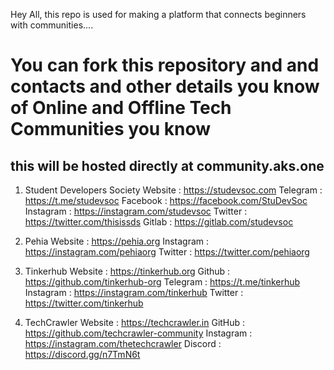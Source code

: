 Hey All, this repo is used for making a platform that connects beginners with communities....
# You can fork this repository and and contacts and other details you know of Online and Offline Tech Communities you know
## this will be hosted directly at community.aks.one

1. Student Developers Society
Website : https://studevsoc.com
Telegram : https://t.me/studevsoc
Facebook : https://facebook.com/StuDevSoc
Instagram : https://instagram.com/studevsoc
Twitter : https://twitter.com/thisissds
Gitlab : https://gitlab.com/studevsoc

2. Pehia
Website : https://pehia.org
Instagram : https://instagram.com/pehiaorg
Twitter : https://twitter.com/pehiaorg

3. Tinkerhub
Website : https://tinkerhub.org
Github : https://github.com/tinkerhub-org
Telegram : https://t.me/tinkerhub
Instagram : https://instagram.com/tinkerhub
Twitter : https://twitter.com/tinkerhub

4. TechCrawler
Website : https://techcrawler.in
GitHub : https://github.com/techcrawler-community
Instagram : https://instagram.com/thetechcrawler
Discord : https://discord.gg/n7TmN6t
